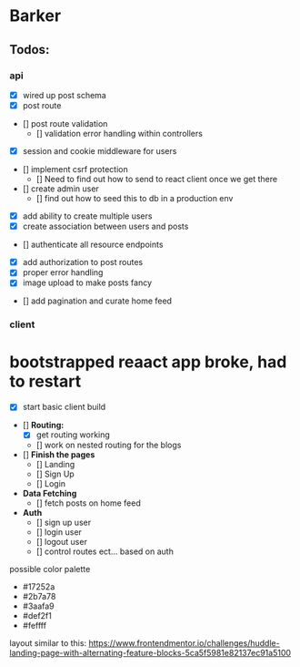 # Barker

## Todos:

### api

- [x] wired up post schema
- [x] post route
- [] post route validation
  - [] validation error handling within controllers
- [x] session and cookie middleware for users
- [] implement csrf protection
  - [] Need to find out how to send to react client once we get there
- [] create admin user
  - [] find out how to seed this to db in a production env
- [x] add ability to create multiple users
- [x] create association between users and posts
- [] authenticate all resource endpoints
- [x] add authorization to post routes
- [x] proper error handling
- [x] image upload to make posts fancy
- [] add pagination and curate home feed

### client

# bootstrapped reaact app broke, had to restart

- [x] start basic client build

- [] **Routing:**
  - [x] get routing working
  - [] work on nested routing for the blogs
- [] **Finish the pages**
  - [] Landing
  - [] Sign Up
  - [] Login
- **Data Fetching**
  - [] fetch posts on home feed
- **Auth**
  - [] sign up user
  - [] login user
  - [] logout user
  - [] control routes ect... based on auth

possible color palette

- #17252a
- #2b7a78
- #3aafa9
- #def2f1
- #feffff

layout similar to this: https://www.frontendmentor.io/challenges/huddle-landing-page-with-alternating-feature-blocks-5ca5f5981e82137ec91a5100
